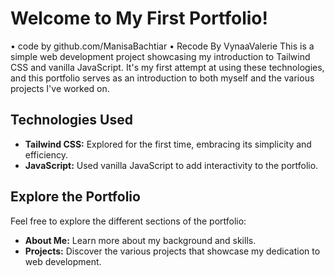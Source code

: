 # Welcome to My First Portfolio!
• code by github.com/ManisaBachtiar
• Recode By VynaaValerie 
This is a simple web development project showcasing my introduction to Tailwind CSS and vanilla JavaScript. It's my first attempt at using these technologies, and this portfolio serves as an introduction to both myself and the various projects I've worked on.

## Technologies Used

- **Tailwind CSS:** Explored for the first time, embracing its simplicity and efficiency.
- **JavaScript:** Used vanilla JavaScript to add interactivity to the portfolio.

## Explore the Portfolio

Feel free to explore the different sections of the portfolio:

- **About Me:** Learn more about my background and skills.
- **Projects:** Discover the various projects that showcase my dedication to web development.
